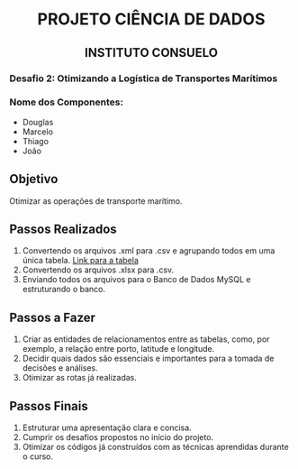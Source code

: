 <div style="text-align: center;">
    <h1>PROJETO CIÊNCIA DE DADOS</h1>
    <h2>INSTITUTO CONSUELO</h2>
</div>

### Desafio 2: Otimizando a Logística de Transportes Marítimos

### Nome dos Componentes:
- Douglas
- Marcelo
- Thiago
- João

## Objetivo
Otimizar as operações de transporte marítimo.

## Passos Realizados
1. Convertendo os arquivos .xml para .csv e agrupando todos em uma única tabela. [Link para a tabela](#)
2. Convertendo os arquivos .xlsx para .csv.
3. Enviando todos os arquivos para o Banco de Dados MySQL e estruturando o banco.

## Passos a Fazer
1. Criar as entidades de relacionamentos entre as tabelas, como, por exemplo, a relação entre porto, latitude e longitude.
2. Decidir quais dados são essenciais e importantes para a tomada de decisões e análises.
3. Otimizar as rotas já realizadas.

## Passos Finais
1. Estruturar uma apresentação clara e concisa.
2. Cumprir os desafios propostos no início do projeto.
3. Otimizar os códigos já construídos com as técnicas aprendidas durante o curso.
